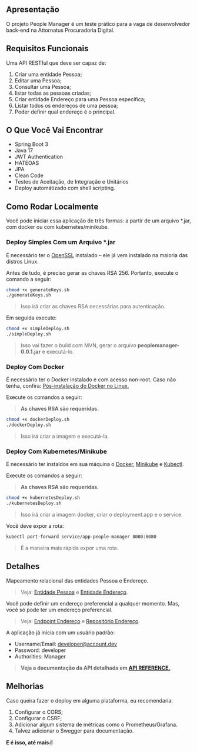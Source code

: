 ## Apresentação
O projeto People Manager é um teste prático para a vaga de desenvolvedor back-end na Attornatus Procuradoria Digital.

## Requisitos Funcionais
Uma API RESTful que deve ser capaz de: 
1. Criar uma entidade Pessoa;
2. Editar uma Pessoa;
3. Consultar uma Pessoa;
4. listar todas as pessoas criadas;
5. Criar entidade Endereço para uma Pessoa específica;
6. Listar todos os endereços de uma pessoa;
7. Poder definir qual endereço é o principal.

## O Que Você Vai Encontrar
- Spring Boot 3
- Java 17
- JWT Authentication
- HATEOAS
- JPA
- Clean Code
- Testes de Aceitação, de Integração e Unitários
- Deploy automátizado com shell scripting.

## Como Rodar Localmente
Você pode iniciar essa aplicação de três formas: a partir de um arquivo *.jar, com docker ou com kubernetes/minikube.

### Deploy Simples Com um Arquivo *.jar
É necessário ter o [OpenSSL](https://www.openssl.org/source/) instalado – ele já vem instalado na maioria das distros Linux.

Antes de tudo, é preciso gerar as chaves RSA 256. Portanto, execute o comando a seguir:

```bash
chmod +x generateKeys.sh
./generateKeys.sh
``` 
> Isso irá criar as chaves RSA necessárias para autenticação.

Em seguida execute:

```bash
chmod +x simpleDeploy.sh
./simpleDeploy.sh
``` 
> Isso vai fazer o build com MVN, gerar o arquivo **peoplemanager-0.0.1.jar** e executá-lo.


### Deploy Com Docker
É necessário ter o Docker instalado e com acesso non-root.
Caso não tenha, confira: [Pós-instalação do Docker no Linux.](https://docs.docker.com/engine/install/linux-postinstall/)

Execute os comandos a seguir:
> **As chaves RSA são requeridas.**

```bash
chmod +x dockerDeploy.sh
./dockerDeploy.sh
``` 
> Isso irá criar a imagem e executá-la.


### Deploy Com Kubernetes/Minikube
É necessário ter instaldos em sua máquina o [Docker](https://docs.docker.com/engine/install/ubuntu/), [Minikube](https://minikube.sigs.k8s.io/docs/start/) e [Kubectl](https://kubernetes.io/docs/tasks/tools/).

Execute os comandos a seguir:
> **As chaves RSA são requeridas.**

```bash
chmod +x kubernetesDeploy.sh
./kubernetesDeploy.sh
``` 
> Isso irá criar a imagem docker, criar o deployment.app e o service.

Você deve expor a rota:

```bash
kubectl port-forward service/app-people-manager 8080:8080
```

> É a maneira mais rápida expor uma rota.

## Detalhes
Mapeamento relacional das entidades Pessoa e Endereço.

  > Veja: [Entidade Pessoa](https://github.com/heenluy/people-manager/blob/main/src/main/java/dev/henriqueluiz/peoplemanager/model/Person.java) e [Entidade Endereço](https://github.com/heenluy/people-manager/blob/main/src/main/java/dev/henriqueluiz/peoplemanager/model/Address.java).

Você pode definir um endereço preferencial a qualquer momento. Mas, você só pode ter um endereço preferencial.

  > Veja: [Endpoint Endereço](https://github.com/heenluy/people-manager/blob/main/src/main/java/dev/henriqueluiz/peoplemanager/controller/AddressController.java) e [Repositório Endereço](https://github.com/heenluy/people-manager/blob/main/src/main/java/dev/henriqueluiz/peoplemanager/repository/AddressRepository.java).

A aplicação já inicia com um usuário padrão: 
  - Username/Email: developer@account.dev
  - Password: developer
  - Authorities: Manager

> **Veja a documentação da API detalhada em [API REFERENCE.](https://github.com/heenluy/people-manager/blob/main/API.md)**

## Melhorias
Caso queira fazer o deploy em alguma plataforma, eu recomendaria:
1. Configurar o CORS;
2. Configurar o CSRF;
3. Adicionar algum sistema de métricas como o Prometheus/Grafana.
4. Talvez adicionar o Swegger para documentação.

**E é isso, até mais**✌️
